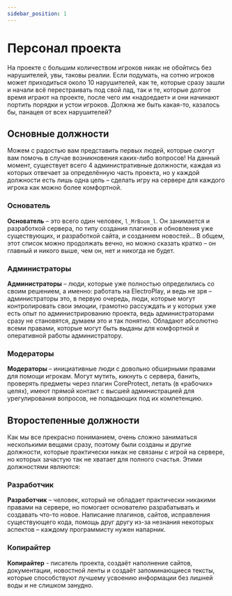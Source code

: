 ```yaml
---
sidebar_position: 1
---
```


# Персонал проекта

На проекте с большим количеством игроков никак не обойтись без нарушителей, увы, таковы реалии. Если подумать, на сотню игроков может приходиться около 10 нарушителей, как те, которые сразу зашли и начали всё перестраивать под свой лад, так и те, которые долгое время играют на проекте, после чего им «надоедает» и они начинают портить порядки и устои игроков. Должна же быть какая-то, казалось бы, панацея от всех нарушителей?

## Основные должности

Можем с радостью вам представить первых людей, которые смогут вам помочь в случае возникновения каких-либо вопросов! На данный момент, существует всего 4 административные должности, каждая из которых отвечает за определённую часть проекта, но у каждой должности есть лишь одна цель – сделать игру на сервере для каждого игрока как можно более комфортной.

### Основатель

**Основатель** – это всего один человек, `l_MrBoom_l`. Он занимается и разработкой сервера, по типу создания плагинов и обновления уже существующих, и разработкой сайта, и созданием новостей… В общем, этот список можно продолжать вечно, но можно сказать кратко – он главный и никого выше, чем он, нет и никогда не будет.

### Администраторы

**Администраторы** – люди, которые уже полностью определились со своим решением, а именно: работать на ElectroPlay, и ведь не зря – администраторы это, в первую очередь, люди, которые могут контролировать свои эмоции, грамотно рассуждать и у которых уже есть опыт по администрированию проекта, ведь администраторами сразу не становятся, думаем это и так понятно. Обладают абсолютно всеми правами, которые могут быть выданы для комфортной и оперативной работы администратору.

### Модераторы

**Модераторы** – инициативные люди с довольно обширными правами для помощи игрокам. Могут мутить, кикнуть с сервера, банить, проверять предметы через плагин CoreProtect, летать (в «рабочих» целях), имеют прямой контакт с высшей администрацией для урегулирования вопросов, не попадающих под их компетенцию.


## Второстепенные должности

Как мы все прекрасно пониманием, очень сложно заниматься несколькими вещами сразу, поэтому были созданы и другие должности, которые практически никак не связаны с игрой на сервере, но которых зачастую так не хватает для полного счастья. Этими должностями являются:

### Разработчик

**Разработчик** – человек, который не обладает практически никакими правами на сервере, но помогает основателю разрабатывать и создавать что-то новое. Написание плагинов, сайтов, исправления существующего кода, помощь друг другу из-за незнания некоторых аспектов – каждому программисту нужен напарник.

### Копирайтер

**Копирайтер** - писатель проекта, создаёт наполнение сайтов, документации, новостной ленты и создаёт запоминающиеся тексты, которые способствуют лучшему усвоению информации без лишней воды и не слишком занудно.
